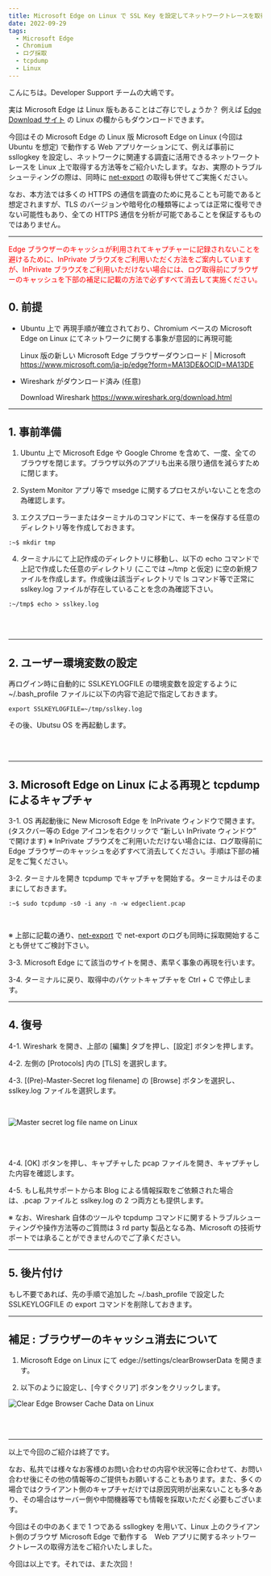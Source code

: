 ```yaml
---
title: Microsoft Edge on Linux で SSL Key を設定してネットワークトレースを取得する
date: 2022-09-29
tags: 
  - Microsoft Edge
  - Chromium
  - ログ採取
  - tcpdump
  - Linux
---
```


こんにちは。Developer Support チームの大嶋です。

実は Microsoft Edge は Linux 版もあることはご存じでしょうか？
例えば [Edge Download サイト](https://www.microsoft.com/en-us/edge/business/download) の Linux の欄からもダウンロードできます。

今回はその Microsoft Edge の Linux 版 Microsoft Edge on Linux  (今回は Ubuntu を想定) で動作する Web アプリケーションにて、例えば事前に ssllogkey を設定し、ネットワークに関連する調査に活用できるネットワークトレースを Linux 上で取得する方法等をご紹介いたします。なお、実際のトラブルシューティングの際は、同時に [net-export](https://jpdsi.github.io/blog/internet-explorer-microsoft-edge/how-to-use-net-export/) の取得も併せてご実施ください。

なお、本方法では多くの HTTPS の通信を調査のために見ることも可能であると想定されますが、TLS のバージョンや暗号化の種類等によっては正常に復号できない可能性もあり、全ての HTTPS 通信を分析が可能であることを保証するものではありません。

---

<font color="red"> Edge ブラウザーのキャッシュが利用されてキャプチャーに記録されないことを避けるために、InPrivate ブラウズをご利用いただく方法をご案内していますが、InPrivate ブラウズをご利用いただけない場合には、ログ取得前にブラウザーのキャッシュを下部の補足に記載の方法で必ずすべて消去して実施ください。</font>

## 0. 前提

- Ubuntu 上で 再現手順が確立されており、Chromium ベースの Microsoft Edge on Linux にてネットワークに関する事象が意図的に再現可能

  Linux 版の新しい Microsoft Edge ブラウザーダウンロード | Microsoft
  https://www.microsoft.com/ja-jp/edge?form=MA13DE&OCID=MA13DE

- Wireshark がダウンロード済み (任意)

  Download Wireshark
  https://www.wireshark.org/download.html

---

## 1. 事前準備

1. Ubuntu 上で Microsoft Edge や Google Chrome を含めて、一度、全てのブラウザを閉じます。ブラウザ以外のアプリも出来る限り通信を減らすために閉じます。

2. System Monitor アプリ等で msedge に関するプロセスがいないことを念の為確認します。

3. エクスプローラーまたはターミナルのコマンドにて、キーを保存する任意のディレクトリ等を作成しておきます。

```
:~$ mkdir tmp
```

4. ターミナルにて上記作成のディレクトリに移動し、以下の echo コマンドで上記で作成した任意のディレクトリ (ここでは ~/tmp と仮定) に空の新規ファイルを作成します。作成後は該当ディレクトリで ls コマンド等で正常に sslkey.log ファイルが存在していることを念の為確認下さい。

```
:~/tmp$ echo > sslkey.log
```

<br />
<br />

---

## 2. ユーザー環境変数の設定

再ログイン時に自動的に SSLKEYLOGFILE の環境変数を設定するように ~/.bash_profile ファイルに以下の内容で追記で指定しておきます。

```
export SSLKEYLOGFILE=~/tmp/sslkey.log
```

その後、Ubutsu OS を再起動します。

<br />
<br />

---

## 3. Microsoft Edge on Linux による再現と tcpdump によるキャプチャ

3-1. OS 再起動後に New Microsoft Edge を InPrivate ウィンドウで開きます。
(タスクバー等の Edge アイコンを右クリックで “新しい InPrivate ウィンドウ” で開けます)
※ InPrivate ブラウズをご利用いただけない場合には、ログ取得前に Edge ブラウザーのキャッシュを必ずすべて消去してください。手順は下部の補足をご覧ください。

3-2. ターミナルを開き tcpdump でキャプチャを開始する。ターミナルはそのままにしておきます。

```
:~$ sudo tcpdump -s0 -i any -n -w edgeclient.pcap
```

<br />

※ 上部に記載の通り、[net-export](https://jpdsi.github.io/blog/internet-explorer-microsoft-edge/how-to-use-net-export/) で net-export のログも同時に採取開始することも併せてご検討下さい。

3-3. Microsoft Edge にて該当のサイトを開き、素早く事象の再現を行います。

3-4. ターミナルに戻り、取得中のパケットキャプチャを Ctrl + C で停止します。

---

## 4. 復号

4-1. Wireshark を開き、上部の [編集] タブを押し、[設定] ボタンを押します。

4-2. 左側の [Protocols] 内の [TLS] を選択します。

4-3. [(Pre)-Master-Secret log filename] の [Browse] ボタンを選択し、sslkey.log ファイルを選択します。

<br />

![Master secret log file name on Linux](./Edge-Linux-sslkeylog/premaster-linux.png)

<br />
<br />

4-4. [OK] ボタンを押し、キャプチャした pcap ファイルを開き、キャプチャした内容を確認します。

4-5. もし私共サポートから本 Blog による情報採取をご依頼された場合は、.pcap ファイルと sslkey.log の 2 つ両方とも提供します。

※ なお、Wireshark 自体のツールや tcpdump コマンドに関するトラブルシューティングや操作方法等のご質問は 3 rd party 製品となる為、Microsoft の技術サポートでは承ることができませんのでご了承ください。

---

## 5. 後片付け

もし不要であれば、先の手順で追加した ~/.bash_profile で設定した SSLKEYLOGFILE の export コマンドを削除しておきます。


---

## 補足 : ブラウザーのキャッシュ消去について

1. Microsoft Edge on Linux にて edge://settings/clearBrowserData を開きます。

2. 以下のように設定し、[今すぐクリア] ボタンをクリックします。

![Clear Edge Browser Cache Data on Linux](./Edge-Linux-sslkeylog/clear-browsecache-linux.png)

<br />
<br />

---

以上で今回のご紹介は終了です。

なお、私共では様々なお客様のお問い合わせの内容や状況等に合わせて、お問い合わせ後にその他の情報等のご提供もお願いすることもあります。また、多くの場合ではクライアント側のキャプチャだけでは原因究明が出来ないことも多々あり、その場合はサーバー側や中間機器等でも情報を採取いただく必要もございます。

今回はその中のあくまで 1 つである ssllogkey を用いて、Linux 上のクライアント側のブラウザ Microsoft Edge で動作する　Web アプリに関するネットワークトレースの取得方法をご紹介いたしました。

今回は以上です。それでは、また次回！
